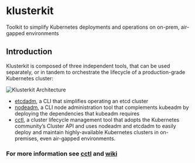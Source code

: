 # klusterkit
Toolkit to simplify Kubernetes deployments and operations on on-prem, air-gapped environments

## Introduction

Klusterkit is composed of three independent tools, that can be used separately, or in tandem to orchestrate the lifecycle of a production-grade Kubernetes cluster:

![Klusterkit Architecture](https://platform9.com/wp-content/uploads/2019/04/klusterkit-architecture-etcdadm-nodeadm-cctl.jpg)

* [etcdadm](https://github.com/kubernetes-sigs/etcdadm), a CLI that simplifies operating an etcd cluster
* [nodeadm](https://github.com/platform9/nodeadm), a CLI node administration tool that complements kubeadm by deploying the dependencies that kubeadm requires
* [cctl](https://github.com/platform9/cctl), a cluster lifecycle management tool that adopts the Kubernetes community’s Cluster API and uses nodeadm and etcdadm to easily deploy and maintain highly-available Kubernetes clusters in on-premises, even air-gapped environments.

### For more information see [cctl](https://github.com/platform9/cctl) and [wiki](https://github.com/platform9/cctl/wiki)
